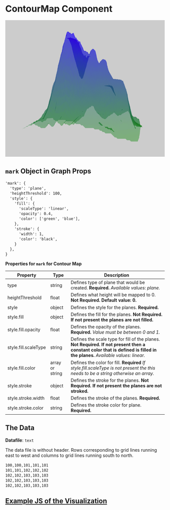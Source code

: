# ContourMap Component

![ContourMap](../imgs/ContourMap.png)

## `mark` Object in Graph Props
```
'mark': {
  'type': 'plane',
  'heightThreshold': 100,
  'style': {
    'fill': {
      'scaleType': 'linear',
      'opacity': 0.4,
      'color': ['green', 'blue'],
    },
    'stroke': {
      'width': 1,
      'color': 'black',
    }
  },
}
```

__Properties for `mark` for Contour Map__

Property|Type|Description
---|---|---
type|string|Defines type of plane that would be created. __Required.__ _Available values: plane._
heightThreshold|float|Defines what height will be mapped to 0. __Not Required. Default value: 0.__
style|object|Defines the style for the planes. __Required.__
style.fill|object|Defines the fill for the planes. __Not Required. If not present the planes are not filled.__
style.fill.opacity|float|Defines the opacity of the planes. __Required.__ _Value must be between 0 and 1._
style.fill.scaleType|string|Defines the scale type for fill of the planes. __Not Required. If not present then a constant color that is defined is filled in the planes.__ _Available values: linear._
style.fill.color|array or string|Defines the color for fill. __Required__ _If style.fill.scaleType is not present the this needs to be a string otherwise an array._
style.stroke|object|Defines the stroke for the planes. __Not Required. If not present the planes are not stroked.__
style.stroke.width|float|Defines the stroke of the planes. __Required.__
style.stroke.color|string|Defines the stroke color for plane. __Required.__

## The Data

**Datafile**: `text`

The data file is without header. Rows corresponding to grid lines running east to west and columns to grid lines running south to north.

```
100,100,101,101,101
101,101,102,102,102
102,102,103,103,103
102,102,103,103,103
102,102,103,103,103
```

## [Example JS of the Visualization](../examples/ContourMap.js)


